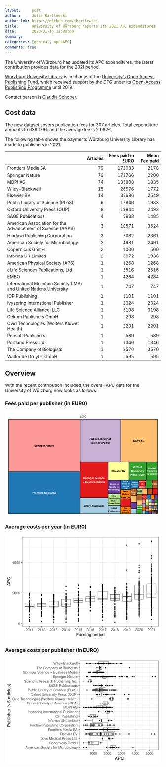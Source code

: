 ```yaml
---
layout:     post
author:     Julia Bartlewski
author_lnk: https://github.com/jbartlewski
title:      University of Würzburg reports its 2021 APC expenditures
date:       2023-01-10 12:00:00
summary:    
categories: [general, openAPC]
comments: true
---
```





The [University of Würzburg](https://www.uni-wuerzburg.de) has updated its APC expenditures, the latest contribution provides data for the 2021 period.

[Würzburg University Library](http://www.bibliothek.uni-wuerzburg.de) is in charge of the [University's Open Access Publishing Fund](https://www.bibliothek.uni-wuerzburg.de/forschen-publizieren/open-access/), which received support by the DFG under its [Open-Access Publishing Programme](https://www.dfg.de/en/research_funding/programmes/infrastructure/lis/open_access/infrastructure_funding/index.html#4) until 2019.

Contact person is [Claudia Schober](<mailto:openaccess@uni-wuerzburg.de>).

## Cost data



The new dataset covers publication fees for 307 articles. Total expenditure amounts to 639 189€ and the average fee is 2 082€.

The following table shows the payments Würzburg University Library has made to publishers in 2021.


|                                                                   | Articles| Fees paid in EURO| Mean Fee paid|
|:------------------------------------------------------------------|--------:|-----------------:|-------------:|
|Frontiers Media SA                                                 |       79|            172083|          2178|
|Springer Nature                                                    |       79|            173766|          2200|
|MDPI AG                                                            |       74|            135808|          1835|
|Wiley-Blackwell                                                    |       15|             26576|          1772|
|Elsevier BV                                                        |       14|             35686|          2549|
|Public Library of Science (PLoS)                                   |        9|             17846|          1983|
|Oxford University Press (OUP)                                      |        8|             19944|          2493|
|SAGE Publications                                                  |        4|              5938|          1485|
|American Association for the Advancement of Science (AAAS)         |        3|             10571|          3524|
|Hindawi Publishing Corporation                                     |        3|              7082|          2361|
|American Society for Microbiology                                  |        2|              4981|          2491|
|Copernicus GmbH                                                    |        2|              1000|           500|
|Informa UK Limited                                                 |        2|              3872|          1936|
|American Physical Society (APS)                                    |        1|              1268|          1268|
|eLife Sciences Publications, Ltd                                   |        1|              2516|          2516|
|EMBO                                                               |        1|              4284|          4284|
|International Mountain Society (IMS) and United Nations University |        1|               747|           747|
|IOP Publishing                                                     |        1|              1101|          1101|
|Ivyspring International Publisher                                  |        1|              2324|          2324|
|Life Science Alliance, LLC                                         |        1|              3198|          3198|
|Oekom Publishers GmbH                                              |        1|               298|           298|
|Ovid Technologies (Wolters Kluwer Health)                          |        1|              2201|          2201|
|Pensoft Publishers                                                 |        1|               589|           589|
|Portland Press Ltd.                                                |        1|              1346|          1346|
|The Company of Biologists                                          |        1|              3570|          3570|
|Walter de Gruyter GmbH                                             |        1|               595|           595|

## Overview

With the recent contribution included, the overall APC data for the University of Würzburg now looks as follows:

### Fees paid per publisher (in EURO)

![plot of chunk tree_wuerzburg_2023_01_10_full](/figure/tree_wuerzburg_2023_01_10_full-1.png)

###  Average costs per year (in EURO)

![plot of chunk box_wuerzburg_2023_01_10_year_full](/figure/box_wuerzburg_2023_01_10_year_full-1.png)

###  Average costs per publisher (in EURO)

![plot of chunk box_wuerzburg_2023_01_10_publisher_full](/figure/box_wuerzburg_2023_01_10_publisher_full-1.png)

